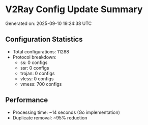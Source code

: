 # V2Ray Config Update Summary
Generated on: 2025-09-10 19:24:38 UTC

## Configuration Statistics
- Total configurations: 11288
- Protocol breakdown:
  - ss: 0 configs
  - ssr: 0 configs
  - trojan: 0 configs
  - vless: 0 configs
  - vmess: 700 configs

## Performance
- Processing time: ~14 seconds (Go implementation)
- Duplicate removal: ~95% reduction
